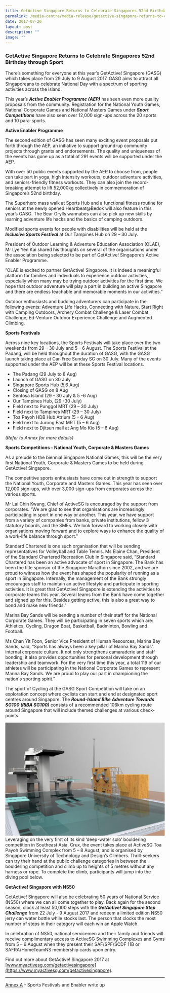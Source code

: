 ```yaml
---
title: GetActive Singapore Returns to Celebrate Singapores 52nd Birthday through Sport
permalink: /media-centre/media-release/getactive-singapore-returns-to-celebrate-singapores-52nd-birthday/
date: 2017-07-26
layout: post
description: ""
image: ""
---
```

### **GetActive Singapore Returns to Celebrate Singapores 52nd Birthday through Sport**
There’s something for everyone at this year’s GetActive! Singapore (GASG) which takes place from 29 July to 9 August 2017. GASG aims to attract all Singaporeans to celebrate National Day with a spectrum of sporting activities across the island.

This year’s **_Active Enabler Programme (AEP)_** has seen even more quality proposals from the community. Registration for the National Youth Games, National Corporate Games and National Masters Games under **_Sport Competitions_** have also seen over 12,000 sign-ups across the 20 sports and 10 para-sports.

**Active Enabler Programme**

The second edition of GASG has seen many exciting event proposals put forth through the AEP, an initiative to support ground-up community projects through grants and endorsements. The quality and uniqueness of the events has gone up as a total of 291 events will be supported under the AEP.

With over 50 public events supported by the AEP to choose from, people can take part in yoga, high intensity workouts, outdoor adventure activities, and seniors-friendly fitness workouts. They can also join the record-breaking attempt to lift 52,000kg collectively in commemoration of Singapore’s 52nd birthday.

The Superhero mass walk at Sports Hub and a functional fitness routine for seniors at the newly opened Heartbeat@Bedok will also feature in this year’s GASG. The Bear Grylls wannabes can also pick up new skills by learning adventure life hacks and the basics of camping outdoors.

Modified sports events for people with disabilities will be held at the **_Inclusive Sports Festival_** at Our Tampines Hub on 29 – 30 July.

President of Outdoor Learning & Adventure Education Association (OLAE), Mr Lye Yen Kai shared his thoughts on several of the organisations under the association being selected to be part of GetActive! Singapore’s Active Enabler Programme.

”OLAE is excited to partner GetActive! Singapore. It is indeed a meaningful platform for families and individuals to experience outdoor activities, especially when many may be trying outdoor activities for the first time. We hope that outdoor adventure will play a part in building an active Singapore and there are endless teachable and memorable moments in our activities.”

Outdoor enthusiasts and budding adventurers can participate in the following events: Adventure Life Hacks, Connecting with Nature, Start Right with Camping Outdoors, Archery Combat Challenge & Laser Combat Challenge, Ed-Venture Outdoor Experience Challenge and Augmented Climbing.

**Sports Festivals**

Across nine key locations, the Sports Festivals will take place over the two weekends from 29 – 30 July and 5 – 6 August. The Sports Festival at the Padang, will be held throughout the duration of GASG, with the GASG launch taking place at Car-Free Sunday SG on 30 July. Many of the events supported under the AEP will be at these Sports Festival locations.

*   The Padang (29 July to 8 Aug)
*   Launch of GASG on 30 July
*   Singapore Sports Hub (5,6 Aug)
*   Closing of GASG on 8 Aug
*   Sentosa Island (29 - 30 July & 5 -6 Aug)
*   Our Tampines Hub, (29 -30 July)
*   Field next to Punggol MRT (29 – 30 July)
*   Field next to Tampines MRT (29 – 30 July)
*   Toa Payoh HDB Hub Atrium (5 – 6 Aug)
*   Field next to Jurong East MRT (5 – 6 Aug)
*   Field next to Djitsun mall at Ang Mo Kio (5 – 6 Aug)

_(Refer to Annex for more details)_

**Sports Competitions – National Youth, Corporate & Masters Games**

As a prelude to the biennial Singapore National Games, this will be the very first National Youth, Corporate & Masters Games to be held during GetActive! Singapore.

The competitive sports enthusiasts have come out in strength to support the National Youth, Corporate and Masters Games. This year has seen over 12,000 sign-ups, with over 3,000 sign-ups from corporates across the various sports.

Mr Lai Chin Kwang, Chief of ActiveSG is encouraged by the support from corporates. “We are glad to see that organisations are increasingly participating in sport in one way or another. This year, we have support from a variety of companies from banks, private institutions, fellow 3 statutory boards, and the SMEs. We look forward to working closely with organisations moving forward and to explore ways to enhance the quality of a work-life balance through sport.”

Standard Chartered is one such organisation that will be sending representatives for Volleyball and Table Tennis. Ms Elaine Chan, President of the Standard Chartered Recreation Club in Singapore said, “Standard Chartered has been an active advocate of sport in Singapore. The Bank has been the title sponsor of the Singapore Marathon since 2002, and we are proud to witness how the event has shaped the popularity of running as a sport in Singapore. Internally, the management of the Bank strongly encourages staff to maintain an active lifestyle and participate in sporting activities. It is great that GetActive! Singapore is extending the activities to corporate teams this year. Several teams from the Bank have come together and signed up for this. Besides getting active, this is also a great way to bond and make new friends.”

Marina Bay Sands will be sending a number of their staff for the National Corporate Games. They will be participating in seven sports which are: Athletics, Cycling, Dragon Boat, Basketball, Badminton, Bowling and Football.

Ms Chan Yit Foon, Senior Vice President of Human Resources, Marina Bay Sands, said, “Sports has always been a key pillar of Marina Bay Sands' internal corporate culture. It not only strengthens camaraderie and staff bonding, it also provides opportunities for personal development through leadership and teamwork. For the very first time this year, a total 119 of our athletes will be participating in the National Corporate Games to represent Marina Bay Sands. We are proud to play our part in championing the nation's sporting spirit.”

The sport of Cycling at the GASG Sport Competition will take on an exploration concept where cyclists can start and end at designated sport centres around Singapore. The **_Round-Island Bike Adventure Towards SG100 (RIBA SG100)_** consists of a recommended 106km cycling route around Singapore that will include themed challenges at various check-points.

![](/images/Media%20Centre/Media%20Release/2017/July/climbing_wall.jpeg)
Leveraging on the very first of its kind ‘deep-water solo’ bouldering competition in Southeast Asia, Crux, the event takes place at ActiveSG Toa Payoh Swimming Complex from 5 – 8 August, and is organised by Singapore University of Technology and Design’s Climbers. Thrill-seekers can try their hand at the public challenge categories in between the bouldering competition and climb up to heights of 5 metres without any harness or rope. To complete the climb, participants will jump into the diving pool below.

**GetActive! Singapore with NS50**

GetActive! Singapore will also be celebrating 50 years of National Service (NS50) where we can all come together to play. Back again for the second season, clock at least 50,000 steps with the **_GetActive! Singapore Step Challenge_** from 22 July - 9 August 2017 and redeem a limited edition NS50 jerry can water bottle while stocks last. The person that clocks the most number of steps in their category will each win an Apple Watch.

In celebration of NS50, national servicemen and their family and friends will receive complimentary access to ActiveSG Swimming Complexes and Gyms from 5 – 6 August when they present their SAF/SPF/SCDF 11B or SAFRA/HomeTeamNS membership cards upon entry.

Find out more about GetActive! Singapore 2017 at [www.myactivesg.com/getactivesingapore](https://www.myactivesg.com/getactivesingapore).

---

[Annex A](/files/Media%20Centre/Media%20Release/2017/July/Sports%20Festivals%20and%20Enabler.pdf) - Sports Festivals and Enabler write up